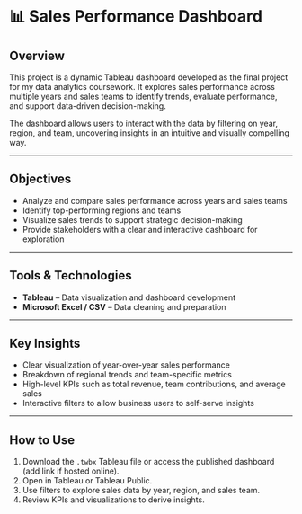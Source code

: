 # 📊 Sales Performance Dashboard

## Overview

This project is a dynamic Tableau dashboard developed as the final project for my data analytics coursework. It explores sales performance across multiple years and sales teams to identify trends, evaluate performance, and support data-driven decision-making.

The dashboard allows users to interact with the data by filtering on year, region, and team, uncovering insights in an intuitive and visually compelling way.

---

## Objectives

- Analyze and compare sales performance across years and sales teams  
- Identify top-performing regions and teams  
- Visualize sales trends to support strategic decision-making  
- Provide stakeholders with a clear and interactive dashboard for exploration  

---

## Tools & Technologies

- **Tableau** – Data visualization and dashboard development  
- **Microsoft Excel / CSV** – Data cleaning and preparation  

---

## Key Insights

- Clear visualization of year-over-year sales performance  
- Breakdown of regional trends and team-specific metrics  
- High-level KPIs such as total revenue, team contributions, and average sales  
- Interactive filters to allow business users to self-serve insights  

---

## How to Use

1. Download the `.twbx` Tableau file or access the published dashboard (add link if hosted online).
2. Open in Tableau or Tableau Public.
3. Use filters to explore sales data by year, region, and sales team.
4. Review KPIs and visualizations to derive insights.



